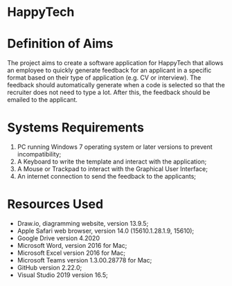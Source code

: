 # HappyTech

# Definition of Aims
The project aims to create a software application for HappyTech that allows an employee to quickly generate feedback for an applicant in a specific format based on their type of application (e.g. CV or interview). 
The feedback should automatically generate when a code is selected so that the recruiter does not need to type a lot. After this, the feedback should be emailed to the applicant.

# Systems Requirements
1.	PC running Windows 7 operating system or later versions to prevent incompatibility;
2.	A Keyboard to write the template and interact with the application;
3.	A Mouse or Trackpad to interact with the Graphical User Interface;
4.	An internet connection to send the feedback to the applicants;

# Resources Used 
-	Draw.io, diagramming website, version 13.9.5;
-	Apple Safari web browser, version 14.0 (15610.1.28.1.9, 15610);
-	Google Drive version 4.2020
-	Microsoft Word, version 2016 for Mac;
-	Microsoft Excel version 2016 for Mac;
-	Microsoft Teams version 1.3.00.28778 for Mac;
-	GitHub version 2.22.0;
-	Visual Studio 2019 version 16.5;
